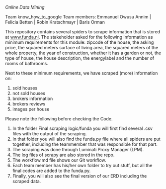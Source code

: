 *Online Data Mining*

Team know_how_to_google
Team members: Emmanuel Owusu Annim | Felicia Betten | Robin Kratschmayr | Baris Orman 

This repository contains several spiders to scrape information that is stored at www.funda.nl. The stakeholder asked for the following information as minimum requirements for this module: zipcode of the house, the asking price, the squared meters surface of living area, the squared meters of the whole property, the year of construction, whether it has a garden or not, the type of house, the house description, the energylabel and the number of rooms of bathrooms. 

Next to these minimum requirements, we have scraped (more) information on:
1) sold houses
2) not sold houses
3) brokers information
4) brokers reviews
5) images per house

Please note the following before checking the Code.
1. In the folder Final scraping logic/funda you will first find several .csv files with the output of the scraping.
2. In that folder you will also find the funda.py file where all spiders are put together, including the teammember that was responsible for that part.
3. The scraping was done through Luminati Proxy Manager (LPM).
4. The log files of scrapy are also stored in the repo.
5. The workflow.md file shows our Git workflow.
6. Each team member has his/her own folder to try out stuff, but all the final codes are added to the funda.py.
7. Finally, you will also see the final version of our ERD including the scraped data.
